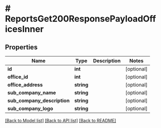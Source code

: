 # # ReportsGet200ResponsePayloadOfficesInner

## Properties

Name | Type | Description | Notes
------------ | ------------- | ------------- | -------------
**id** | **int** |  | [optional]
**office_id** | **int** |  | [optional]
**office_address** | **string** |  | [optional]
**sub_company_name** | **string** |  | [optional]
**sub_company_description** | **string** |  | [optional]
**sub_company_logo** | **string** |  | [optional]

[[Back to Model list]](../../README.md#models) [[Back to API list]](../../README.md#endpoints) [[Back to README]](../../README.md)
